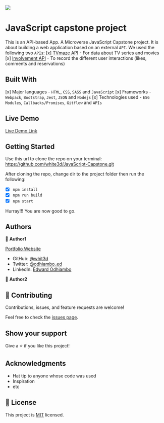 ![](https://img.shields.io/badge/Microverse-blueviolet)

# JavaScript capstone project


This is an API-based App. A Microverse JavaScript Capstone project. It is about building a web application based on an external `API`. We used the following two `APIs`:
[x] [TVmaze API](https://www.tvmaze.com/api) - For data about TV series and movies
[x] [Involvement API](https://www.notion.so/microverse/Involvement-API-869e60b5ad104603aa6db59e08150270) - To record the different user interactions (likes, comments and reservations)





## Built With

[x] Major languages - `HTML`, `CSS`, `SASS` and `JavaScript`
[x] Frameworks - `Webpack`, `Bootstrap`, `Jest`, `JSON` and `Nodejs`
[x] Technologies used - `ES6 Modules`, `Callbacks/Promises`, `Gitflow` and `APIs`

## Live Demo

[Live Demo Link](http://edwardodhiambo.me/JavaScript-Capstone/)


## Getting Started

Use this url to clone the repo on your terminal: https://github.com/white3d/JavaScript-Capstone.git

After cloning the repo, change dir to the project folder then run the following:

- [x] `npm install`
- [x] `npm run build`
- [x] `npm start`

Hurray!!! You are now good to go.
## Authors

👤 **Author1**

[Portfolio Website](https://edwardodhiambo.me/My-Portfolio/)

- GitHub: [@whit3d](https://github.com/white3d)
- Twitter: [@odhiambo_ed](https://twitter.com/odhiambo_ed)
- LinkedIn: [Edward Odhiambo](https://www.linkedin.com/in/edward-odhiambo-6a462a21b/)


👤 **Author2**


## 🤝 Contributing

Contributions, issues, and feature requests are welcome!

Feel free to check the [issues page](https://github.com/white3d/JavaScript-Capstone/issues).

## Show your support

Give a ⭐️ if you like this project!

## Acknowledgments

- Hat tip to anyone whose code was used
- Inspiration
- etc

## 📝 License

This project is [MIT](./MIT.md) licensed.

